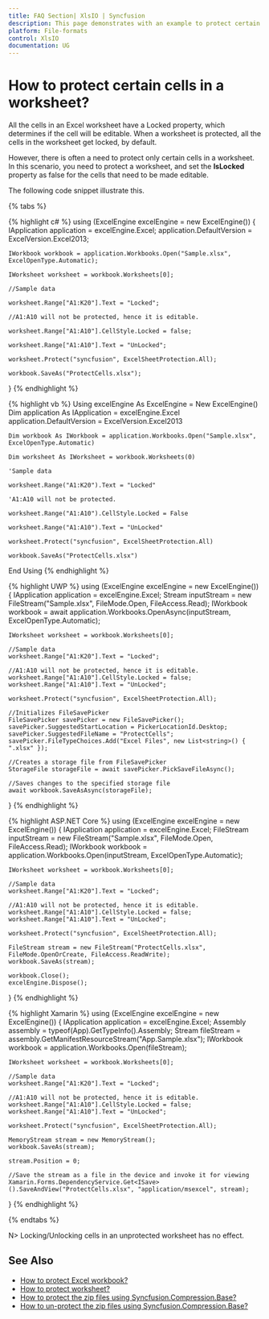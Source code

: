 ```yaml
---
title: FAQ Section| XlsIO | Syncfusion
description: This page demonstrates with an example to protect certain cells in a worksheet using Syncfusion .NET Excel library (XlsIO).
platform: File-formats
control: XlsIO
documentation: UG
---
```


# How to protect certain cells in a worksheet?

All the cells in an Excel worksheet have a Locked property, which determines if the cell will be editable. When a worksheet is protected, all the cells in the worksheet get locked, by default.

However, there is often a need to protect only certain cells in a worksheet. In this scenario, you need to protect a worksheet, and set the **IsLocked** property as false for the cells that need to be made editable. 

The following code snippet illustrate this.

{% tabs %}  

{% highlight c# %}
using (ExcelEngine excelEngine = new ExcelEngine())
{
    IApplication application = excelEngine.Excel;
    application.DefaultVersion = ExcelVersion.Excel2013;

    IWorkbook workbook = application.Workbooks.Open("Sample.xlsx", ExcelOpenType.Automatic);

    IWorksheet worksheet = workbook.Worksheets[0];

    //Sample data

    worksheet.Range["A1:K20"].Text = "Locked";

    //A1:A10 will not be protected, hence it is editable.

    worksheet.Range["A1:A10"].CellStyle.Locked = false;

    worksheet.Range["A1:A10"].Text = "UnLocked";

    worksheet.Protect("syncfusion", ExcelSheetProtection.All);

    workbook.SaveAs("ProtectCells.xlsx");
}
{% endhighlight %}

{% highlight vb %}
Using excelEngine As ExcelEngine = New ExcelEngine()
    Dim application As IApplication = excelEngine.Excel
    application.DefaultVersion = ExcelVersion.Excel2013

    Dim workbook As IWorkbook = application.Workbooks.Open("Sample.xlsx", ExcelOpenType.Automatic)

    Dim worksheet As IWorksheet = workbook.Worksheets(0)

    'Sample data

    worksheet.Range("A1:K20").Text = "Locked"

    'A1:A10 will not be protected.

    worksheet.Range("A1:A10").CellStyle.Locked = False

    worksheet.Range("A1:A10").Text = "UnLocked"

    worksheet.Protect("syncfusion", ExcelSheetProtection.All)

    workbook.SaveAs("ProtectCells.xlsx")
End Using
{% endhighlight %}

{% highlight UWP %}
using (ExcelEngine excelEngine = new ExcelEngine())
{
    IApplication application = excelEngine.Excel;
    Stream inputStream = new FileStream("Sample.xlsx", FileMode.Open, FileAccess.Read);
    IWorkbook workbook = await application.Workbooks.OpenAsync(inputStream, ExcelOpenType.Automatic);

    IWorksheet worksheet = workbook.Worksheets[0];

    //Sample data
    worksheet.Range["A1:K20"].Text = "Locked";

    //A1:A10 will not be protected, hence it is editable.
    worksheet.Range["A1:A10"].CellStyle.Locked = false;
    worksheet.Range["A1:A10"].Text = "UnLocked";

    worksheet.Protect("syncfusion", ExcelSheetProtection.All);

    //Initializes FileSavePicker
    FileSavePicker savePicker = new FileSavePicker();
    savePicker.SuggestedStartLocation = PickerLocationId.Desktop;
    savePicker.SuggestedFileName = "ProtectCells";
    savePicker.FileTypeChoices.Add("Excel Files", new List<string>() { ".xlsx" });

    //Creates a storage file from FileSavePicker
    StorageFile storageFile = await savePicker.PickSaveFileAsync();

    //Saves changes to the specified storage file
    await workbook.SaveAsAsync(storageFile);
}
{% endhighlight %}

{% highlight ASP.NET Core %}
using (ExcelEngine excelEngine = new ExcelEngine())
{
    IApplication application = excelEngine.Excel;
    FileStream inputStream = new FileStream("Sample.xlsx", FileMode.Open, FileAccess.Read);
    IWorkbook workbook = application.Workbooks.Open(inputStream, ExcelOpenType.Automatic);

    IWorksheet worksheet = workbook.Worksheets[0];

    //Sample data
    worksheet.Range["A1:K20"].Text = "Locked";

    //A1:A10 will not be protected, hence it is editable.
    worksheet.Range["A1:A10"].CellStyle.Locked = false;
    worksheet.Range["A1:A10"].Text = "UnLocked";

    worksheet.Protect("syncfusion", ExcelSheetProtection.All);

    FileStream stream = new FileStream("ProtectCells.xlsx", FileMode.OpenOrCreate, FileAccess.ReadWrite);
    workbook.SaveAs(stream);

    workbook.Close();
    excelEngine.Dispose();
}
{% endhighlight %}

{% highlight Xamarin %}
using (ExcelEngine excelEngine = new ExcelEngine())
{
    IApplication application = excelEngine.Excel;
    Assembly assembly = typeof(App).GetTypeInfo().Assembly;
    Stream fileStream = assembly.GetManifestResourceStream("App.Sample.xlsx");
    IWorkbook workbook = application.Workbooks.Open(fileStream);

    IWorksheet worksheet = workbook.Worksheets[0];

    //Sample data
    worksheet.Range["A1:K20"].Text = "Locked";

    //A1:A10 will not be protected, hence it is editable.
    worksheet.Range["A1:A10"].CellStyle.Locked = false;
    worksheet.Range["A1:A10"].Text = "UnLocked";

    worksheet.Protect("syncfusion", ExcelSheetProtection.All);

    MemoryStream stream = new MemoryStream();
    workbook.SaveAs(stream);

    stream.Position = 0;

    //Save the stream as a file in the device and invoke it for viewing
    Xamarin.Forms.DependencyService.Get<ISave>().SaveAndView("ProtectCells.xlsx", "application/msexcel", stream);
}
{% endhighlight %}

  {% endtabs %}  

N> Locking/Unlocking cells in an unprotected worksheet has no effect.

## See Also

* [How to protect Excel workbook?](https://help.syncfusion.com/file-formats/xlsio/migrate-from-office-automation-to-syncfusion-xlsio/protect-excel-workbook)
* [How to protect worksheet?](https://help.syncfusion.com/file-formats/xlsio/security#protect-worksheet)
* [How to protect the zip files using Syncfusion.Compression.Base?](https://help.syncfusion.com/file-formats/xlsio/faqs/how-to-protect-the-zip-files-using-syncfusion-compression-base)
* [How to un-protect the zip files using Syncfusion.Compression.Base?](https://help.syncfusion.com/file-formats/xlsio/faqs/how-to-un-protect-the-zip-files-using-syncfusion-compression-base)